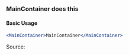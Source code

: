 ### MainContainer does this

#### Basic Usage

```jsx
<MainContainer>MainContainer</MainContainer>
```

Source:

```js { "file": "./MainContainer.js" }
```
